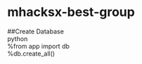 # mhacksx-best-group <br>

##Create Database <br>
python  <br>
%from app import db <br>
%db.create_all()  <br>
